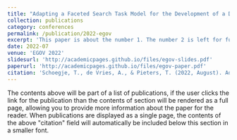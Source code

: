 ```yaml
---
title: "Adapting a Faceted Search Task Model for the Development of a Domain-Specific Council Information Search Engine"
collection: publications
category: conferences
permalink: /publication/2022-egov
excerpt: 'This paper is about the number 1. The number 2 is left for future work.'
date: 2022-07
venue: 'EGOV 2022'
slidesurl: 'http://academicpages.github.io/files/egov-slides.pdf'
paperurl: 'http://academicpages.github.io/files/egov-paper.pdf'
citation: 'Schoegje, T., de Vries, A., & Pieters, T. (2022, August). Adapting a Faceted Search Task Model for the Development of a Domain-Specific Council Information Search Engine. In International Conference on Electronic Government (pp. 402-418). Cham: Springer International Publishing.'
---
```

The contents above will be part of a list of publications, if the user clicks the link for the publication than the contents of section will be rendered as a full page, allowing you to provide more information about the paper for the reader. When publications are displayed as a single page, the contents of the above "citation" field will automatically be included below this section in a smaller font.
